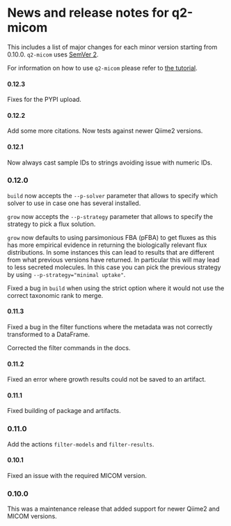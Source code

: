# News and release notes for q2-micom

This includes a list of major changes for each minor version starting from 0.10.0. `q2-micom` uses [SemVer 2](https://semver.org/).

For information on how to use `q2-micom` please refer to
[the tutorial](https://micom-dev.github.io/q2-micom).

#### 0.12.3

Fixes for the PYPI upload.

#### 0.12.2

Add some more citations. Now tests against newer Qiime2 versions.

#### 0.12.1

Now always cast sample IDs to strings avoiding issue with numeric IDs.

### 0.12.0

`build` now accepts the `--p-solver` parameter that allows to specify which solver
to use in case one has several installed.

`grow` now accepts the `--p-strategy` parameter that allows to specify the strategy
to pick a flux solution.

`grow` now defaults to using parsimonious FBA (pFBA) to get fluxes as this has more
empirical evidence in returning the biologically relevant flux distributions. In some
instances this can lead to results that are different from what previous versions
have returned. In particular this will may lead to less secreted molecules.
In this case you can pick the previous strategy by using `--p-strategy="minimal uptake"`.

Fixed a bug in `build` when using the strict option where it would not use the correct
taxonomic rank to merge.

#### 0.11.3

Fixed a bug in the filter functions where the metadata was not correctly transformed
to a DataFrame.

Corrected the filter commands in the docs.

#### 0.11.2

Fixed an error where growth results could not be saved to an artifact.

#### 0.11.1

Fixed building of package and artifacts.

### 0.11.0

Add the actions `filter-models` and `filter-results`.

#### 0.10.1

Fixed an issue with the required MICOM version.

### 0.10.0

This was a maintenance release that added support for newer Qiime2 and MICOM versions.
